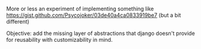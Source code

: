More or less an experiment of implementing something like https://gist.github.com/Psycojoker/03de40a4ca0833919be7 (but a bit different)

Objective: add the missing layer of abstractions that django doesn't provide for reusability with customizability in mind.
